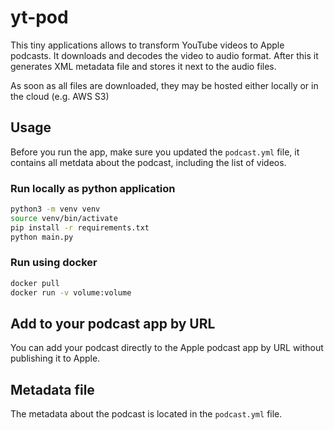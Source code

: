 # yt-pod

This tiny applications allows to transform YouTube videos to Apple podcasts. It downloads and decodes the video to audio format. After this it generates XML metadata file and stores it next to the audio files.

As soon as all files are downloaded, they may be hosted either locally or in the cloud (e.g. AWS S3)

## Usage

Before you run the app, make sure you updated the `podcast.yml` file, it contains all metdata about the podcast, including the list of videos.

### Run locally as python application

```sh
python3 -m venv venv
source venv/bin/activate
pip install -r requirements.txt
python main.py
```

### Run using docker

```sh
docker pull
docker run -v volume:volume
```

## Add to your podcast app by URL

You can add your podcast directly to the Apple podcast app by URL without publishing it to Apple.

## Metadata file

The metadata about the podcast is located in the `podcast.yml` file.